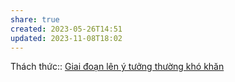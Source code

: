 ```yaml
---
share: true
created: 2023-05-26T14:51
updated: 2023-11-08T18:02
---
```

Thách thức:: [Giai đoạn lên ý tưởng thường khó khăn](./Giai%20%C4%91o%E1%BA%A1n%20l%C3%AAn%20%C3%BD%20t%C6%B0%E1%BB%9Fng%20th%C6%B0%E1%BB%9Dng%20kh%C3%B3%20kh%C4%83n.md)
